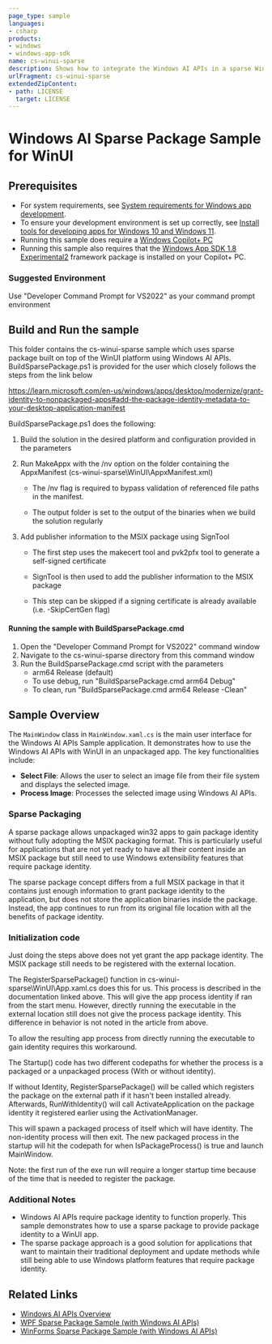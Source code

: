 ```yaml
---
page_type: sample
languages:
- csharp
products:
- windows
- windows-app-sdk
name: cs-winui-sparse
description: Shows how to integrate the Windows AI APIs in a sparse WinUI package
urlFragment: cs-winui-sparse
extendedZipContent:
- path: LICENSE
  target: LICENSE
---
```


# Windows AI Sparse Package Sample for WinUI

## Prerequisites
- For system requirements, see [System requirements for Windows app development](https://docs.microsoft.com/windows/apps/windows-app-sdk/system-requirements).
- To ensure your development environment is set up correctly, see [Install tools for developing apps for Windows 10 and Windows 11](https://docs.microsoft.com/windows/apps/windows-app-sdk/set-up-your-development-environment).
- Running this sample does require a [Windows Copilot+ PC](https://learn.microsoft.com/windows/ai/npu-devices/)
- Running this sample also requires that the [Windows App SDK 1.8 Experimental2](https://learn.microsoft.com/windows/apps/windows-app-sdk/downloads#windows-app-sdk-18-experimental) framework package is installed on your Copilot+ PC.

### Suggested Environment

Use "Developer Command Prompt for VS2022" as your command prompt environment

## Build and Run the sample

This folder contains the cs-winui-sparse sample which uses sparse package built on top of the WinUI
platform using Windows AI APIs. BuildSparsePackage.ps1 is provided for the user which closely follows the steps
from the link below

https://learn.microsoft.com/en-us/windows/apps/desktop/modernize/grant-identity-to-nonpackaged-apps#add-the-package-identity-metadata-to-your-desktop-application-manifest

BuildSparsePackage.ps1 does the following:
1) Build the solution in the desired platform and configuration provided in the parameters
 
2) Run MakeAppx with the /nv option on the folder containing the AppxManifest
    (cs-winui-sparse\WinUI\AppxManifest.xml) 
    
    - The /nv flag is required to bypass validation of referenced file paths in the manifest. 
    
    - The output folder is set to the output of the binaries when we build the solution regularly
    
3) Add publisher information to the MSIX package using SignTool
    
    - The first step uses the makecert tool and pvk2pfx tool to generate a self-signed certificate
    
    - SignTool is then used to add the publisher information to the MSIX package
    
    - This step can be skipped if a signing certificate is already available (i.e. -SkipCertGen flag)

#### Running the sample with BuildSparsePackage.cmd

1. Open the "Developer Command Prompt for VS2022" command window
2. Navigate to the cs-winui-sparse directory from this command window
3. Run the BuildSparsePackage.cmd script with the parameters
    - arm64 Release (default)
    - To use debug, run "BuildSparsePackage.cmd arm64 Debug"
    - To clean, run "BuildSparsePackage.cmd arm64 Release -Clean"

## Sample Overview

The `MainWindow` class in `MainWindow.xaml.cs` is the main user interface for the Windows AI APIs Sample application. It demonstrates how to use the Windows AI APIs with WinUI in an unpackaged app. The key functionalities include:

- **Select File**: Allows the user to select an image file from their file system and displays the selected image.
- **Process Image**: Processes the selected image using Windows AI APIs.

### Sparse Packaging

A sparse package allows unpackaged win32 apps to gain package identity without fully
adopting the MSIX packaging format. This is particularly useful for applications that are not yet
ready to have all their content inside an MSIX package but still need to use Windows extensibility
features that require package identity.

The sparse package concept differs from a full MSIX package in that it contains just enough
information to grant package identity to the application, but does not store the application binaries
inside the package. Instead, the app continues to run from its original file location with all the
benefits of package identity.

### Initialization code

Just doing the steps above does not yet grant the app package identity. The MSIX package still needs to
be registered with the external location. 

The RegisterSparsePackage() function in cs-winui-sparse\WinUI\App.xaml.cs does this for us. This
process is described in the documentation linked above. This will give the app process identity if
ran from the start menu. However, directly running the executable in the external location still
does not give the process package identity. This difference in behavior is not noted in the article
from above.

To allow the resulting app process from directly running the executable to gain identity requires
this workaround. 

The Startup() code has two different codepaths for whether the process is a packaged or a unpackaged
process (With or without identity).

If without Identity, RegisterSparsePackage() will be called which registers the package on the
external path if it hasn't been installed already. Afterwards, RunWithIdentity() will call
ActivateApplication on the package identity it registered earlier using the ActivationManager.

This will spawn a packaged process of itself which will have identity. The non-identity process will
then exit. The new packaged process in the startup will hit the codepath for when IsPackageProcess()
is true and launch MainWindow. 

Note: the first run of the exe run will require a longer startup time because of the time that is
needed to register the package. 

### Additional Notes

- Windows AI APIs require package identity to function properly. This sample demonstrates how to use a sparse package to provide package identity to a WinUI app.
- The sparse package approach is a good solution for applications that want to maintain their traditional deployment and update methods while still being able to use Windows platform features that require package identity.

## Related Links
- [Windows AI APIs Overview](https://learn.microsoft.com/windows/ai/apis/)
- [WPF Sparse Package Sample (with Windows AI APIs)](https://github.com/microsoft/WindowsAppSDK-Samples/tree/release/experimental/Samples/WindowsAIFoundry/cs-wpf-sparse)
- [WinForms Sparse Package Sample (with Windows AI APIs)](https://github.com/microsoft/WindowsAppSDK-Samples/tree/release/experimental/Samples/WindowsAIFoundry/cs-winforms-sparse)